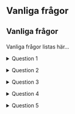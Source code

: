 <style> 
h1 { font-size:24px; } 
h2 { font-size:22px; } 
h3 { font-size:20px; } 
h4 { font-size:18px; } 
h5 { font-size:16px; }  
table th { font-size:14px !important; text-align:left !important; }
table td { font-size:14px !important; text-align:left !important; }
</style>

# Vanliga frågor

### Vanliga frågor <a name="faq"></h3>

<p spaces-before="0">
  Vanliga frågor listas här...
</p>

<p spaces-before="0">
  

<details>
  <summary>Question 1</summary>
  Answer 1
</details>

</p>

<p spaces-before="0">
  <details>
  <summary>Question 2</summary>
  Answer 2
</details>

</p>

<p spaces-before="0">
  <details>
  <summary>Question 3</summary>
  Answer 3
</details>

</p>

<p spaces-before="0">
  <details>
  <summary>Question 4</summary>
  Answer 4
</details>

</p>

<p spaces-before="0">
  <details>
  <summary>Question 5</summary>
  Answer 5
</details>
</p>
